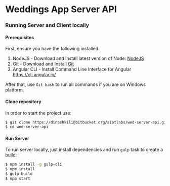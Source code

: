 # Weddings App Server API



### Running Server and Client locally

#### Prerequisites

First, ensure you have the following installed:

1. NodeJS - Download and Install latest version of Node: [NodeJS](https://nodejs.org/)
2. Git - Download and Install [Git](https://git-scm.com/)
3. Angular CLI - Install Command Line Interface for Angular <https://cli.angular.io/>

After that, use `Git bash` to run all commands if you are on Windows platform.



#### Clone repository

In order to start the project use:

```bash
$ git clone https://dineshkili@bitbucket.org/aiotlabs/wed-server-api.git
$ cd wed-server-api
```



#### Run Server

To run server locally, just install dependencies and run `gulp` task to create a build:

```bash
$ npm install -g gulp-cli
$ npm install
$ gulp build
$ npm start
```